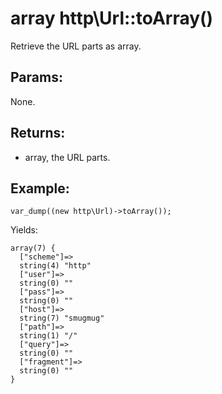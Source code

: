 # array http\Url::toArray()

Retrieve the URL parts as array.

## Params:

None.

## Returns:

* array, the URL parts.

## Example:

    var_dump((new http\Url)->toArray());

Yields:

    array(7) {
      ["scheme"]=>
      string(4) "http"
      ["user"]=>
      string(0) ""
      ["pass"]=>
      string(0) ""
      ["host"]=>
      string(7) "smugmug"
      ["path"]=>
      string(1) "/"
      ["query"]=>
      string(0) ""
      ["fragment"]=>
      string(0) ""
    }
